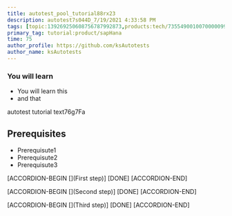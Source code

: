```yaml
---
title: autotest_pool_tutorial88rx23
description: autotest7s044D_7/19/2021 4:33:58 PM
tags: [topic:139269250608756787992873,products:tech/73554900100700000996,tutorial:experience/advanced]
primary_tag: tutorial:product/sapHana
time: 75
author_profile: https://github.com/ksAutotests
author_name: ksAutotests
---
```

### You will learn
- You will learn this
- and that

autotest tutorial text76g7Fa

## Prerequisites
- Prerequisute1
- Prerequisute2
- Prerequisute3

[ACCORDION-BEGIN [](First step)]
[DONE]
[ACCORDION-END]

[ACCORDION-BEGIN [](Second step)]
[DONE]
[ACCORDION-END]

[ACCORDION-BEGIN [](Third step)]
[DONE]
[ACCORDION-END]

